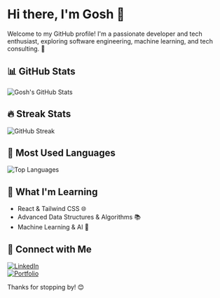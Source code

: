 # Hi there, I'm Gosh 👋

Welcome to my GitHub profile! I'm a passionate developer and tech enthusiast, exploring software engineering, machine learning, and tech consulting. 🚀

## 📊 GitHub Stats

![Gosh's GitHub Stats](https://github-readme-stats.vercel.app/api?username=goshanraj-g&show_icons=true&theme=radical)

## 🔥 Streak Stats

![GitHub Streak](https://streak-stats.demolab.com/?user=goshanraj-g&theme=radical)

## 🚀 Most Used Languages

![Top Languages](https://github-readme-stats.vercel.app/api/top-langs/?username=goshanraj-g&layout=compact&theme=radical)

## 🌱 What I'm Learning
- React & Tailwind CSS 🌐
- Advanced Data Structures & Algorithms 📚
- Machine Learning & AI 🤖

## 🤝 Connect with Me
[![LinkedIn](https://img.shields.io/badge/LinkedIn-Connect-blue?style=for-the-badge&logo=linkedin)](https://www.linkedin.com/in/goshanrajgovindaraj/)  
[![Portfolio](https://img.shields.io/badge/Portfolio-Visit-lightgrey?style=for-the-badge)](https://goshanraj-g.github.io/)

Thanks for stopping by! 😊
